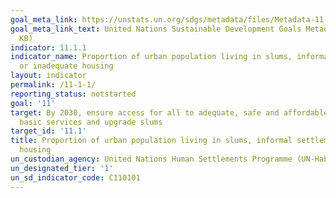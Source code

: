 ```yaml
---
goal_meta_link: https://unstats.un.org/sdgs/metadata/files/Metadata-11-01-01.pdf
goal_meta_link_text: United Nations Sustainable Development Goals Metadata (PDF 94
  KB)
indicator: 11.1.1
indicator_name: Proportion of urban population living in slums, informal settlements
  or inadequate housing
layout: indicator
permalink: /11-1-1/
reporting_status: notstarted
goal: '11'
target: By 2030, ensure access for all to adequate, safe and affordable housing and
  basic services and upgrade slums
target_id: '11.1'
title: Proportion of urban population living in slums, informal settlements or inadequate
  housing
un_custodian_agency: United Nations Human Settlements Programme (UN-Habitat)
un_designated_tier: '1'
un_sd_indicator_code: C110101
---
```

